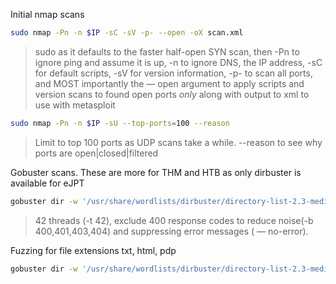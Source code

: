 Initial nmap scans

```bash
sudo nmap -Pn -n $IP -sC -sV -p- --open -oX scan.xml
```

>sudo as it defaults to the faster half-open SYN scan, then -Pn to ignore ping and assume it is up, -n to ignore DNS, the IP address, -sC for default scripts, -sV for version information, -p- to scan all ports, and MOST importantly the — open argument to apply scripts and version scans to found open ports _only_ along with output to xml to use with metasploit


```bash
sudo nmap -Pn -n $IP -sU --top-ports=100 --reason
```

>Limit to top 100 ports as UDP scans take a while. --reason to see why ports are open|closed|filtered


Gobuster scans. These are more for THM and HTB as only dirbuster is available for eJPT

```bash
gobuster dir -w '/usr/share/wordlists/dirbuster/directory-list-2.3-medium.txt' -u http://$IP -t 42 -b 400,401,403,404 --no-error
```

>42 threads (-t 42),  exclude 400 response codes to reduce noise(-b 400,401,403,404) and suppressing error messages ( — no-error).

Fuzzing for file extensions txt, html, pdp
```bash
gobuster dir -w '/usr/share/wordlists/dirbuster/directory-list-2.3-medium.txt' -u http://$IP -x txt,html,php -o gobuster.log
```
